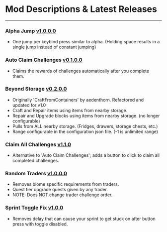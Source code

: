 # Mod Descriptions & Latest Releases

---
### Alpha Jump [v1.0.0.0](https://github.com/unv-annihilator/7D2D_Mods/releases/tag/AlphaJump_v1.0.0.0)
- One jump per keybind press similar to alpha. (Holding space results in a single jump instead of constant jumping)

### Auto Claim Challenges [v0.1.0.0](https://github.com/unv-annihilator/7D2D_Mods/releases/tag/AutoClaimChallenges_v0.1.0.0)
- Claims the rewards of challenges automatically after you complete them.

### Beyond Storage [v0.2.0.0](https://github.com/unv-annihilator/7D2D_Mods/releases/tag/BeyondStorage_v0.2.0.0)
- Originally 'CraftFromContainers' by aedenthorn. Refactored and updated for v1.0
- Craft and Repair items using items from nearby storage.
- Repair and Upgrade blocks using items from nearby storage. (no longer configurable)
- Pulls from ALL nearby storage. (Fridges, drawers, storage chests, etc.)
- Range configurable in the configuration json file. (-1 is unlimited range)

### Claim All Challenges [v1.1.0](https://github.com/unv-annihilator/7D2D_Mods/releases/tag/ClaimAllChallenges_v1.0.1.0)
- Alternative to 'Auto Claim Challenges'; adds a button to click to claim all completed challenges.

### Random Traders [v1.0.0.0](https://github.com/unv-annihilator/7D2D_Mods/releases/tag/RandomTraders_v1.0.0.0)
- Removes biome specific requirements from traders.
- Quest tier upgrade quests given by any trader.
- NOTE: Does NOT change trader challenge order.

### Sprint Toggle Fix [v1.0.0](https://github.com/unv-annihilator/7D2D_Mods/releases/tag/SprintToggleFix_v1.0.0-exp.1.0%2B313)
- Removes delay that can cause your sprint to get stuck on after button press with toggle disabled.
